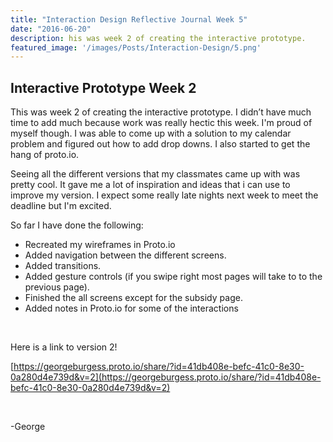 ```yaml
---
title: "Interaction Design Reflective Journal Week 5"
date: "2016-06-20"
description: his was week 2 of creating the interactive prototype.
featured_image: '/images/Posts/Interaction-Design/5.png'
---
```


## Interactive Prototype Week 2

This was week 2 of creating the interactive prototype. I didn’t have much time to add much because work was really hectic this week. I'm proud of myself though. I was able to come up with a solution to my calendar problem and figured out how to add drop downs. I also started to get the hang of proto.io.

Seeing all the different versions that my classmates came up with was pretty cool. It gave me a lot of inspiration and ideas that i can use to improve my version. I expect some really late nights next week to meet the deadline but I'm excited.

So far I have done the following:

- Recreated my wireframes in Proto.io
- Added navigation between the different screens.
- Added transitions.
- Added gesture controls (if you swipe right most pages will take to to the previous page).
- Finished the all screens except for the subsidy page.
- Added notes in Proto.io for some of the interactions

 

Here is a link to version 2!

[https://georgeburgess.proto.io/share/?id=41db408e-befc-41c0-8e30-0a280d4e739d&v=2](https://georgeburgess.proto.io/share/?id=41db408e-befc-41c0-8e30-0a280d4e739d&v=2)

 

\-George
